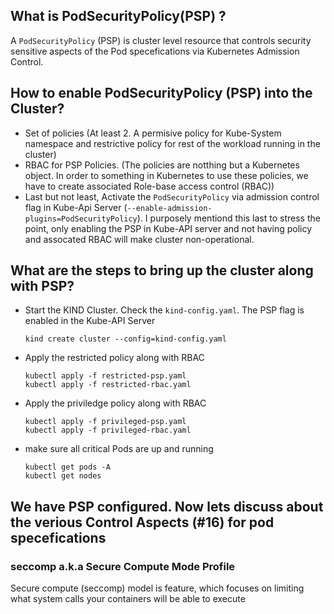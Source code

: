 ## What is PodSecurityPolicy(PSP) ?
A `PodSecurityPolicy` (PSP) is cluster level resource that controls security sensitive aspects of the Pod specefications via Kubernetes Admission Control.

## How to enable PodSecurityPolicy (PSP) into the Cluster?
* Set of policies (At least 2. A permisive policy for Kube-System namespace and restrictive policy for rest of the workload running in the cluster)
* RBAC for PSP Policies. (The policies are notthing but a Kubernetes object. In order to something in Kubernetes to use these policies, we have to create associated Role-base access control (RBAC))
* Last but not least, Activate the `PodSecurityPolicy` via admission control flag in Kube-Api Server (`--enable-admission-plugins=PodSecurityPolicy`). I purposely mentiond this last to stress the point, only enabling the PSP in Kube-API server and not having policy and assocated RBAC will make cluster non-operational.

## What are the steps to bring up the cluster along with PSP?
* Start the KIND Cluster. Check the `kind-config.yaml`. The PSP flag is enabled in the Kube-API Server
  ```
  kind create cluster --config=kind-config.yaml
  ```
* Apply the restricted policy along with RBAC
  ```
  kubectl apply -f restricted-psp.yaml
  kubectl apply -f restricted-rbac.yaml
  ```
* Apply the priviledge policy along with RBAC
  ```
  kubectl apply -f privileged-psp.yaml
  kubectl apply -f privileged-rbac.yaml
  ```
* make sure all critical Pods are up and running
  ```
  kubectl get pods -A
  kubectl get nodes
  ```
## We have PSP configured. Now lets discuss about the verious Control Aspects (#16) for pod specefications

### seccomp a.k.a Secure Compute Mode Profile
Secure compute (seccomp) model is feature, which focuses on limiting what system calls your containers will be able to execute
